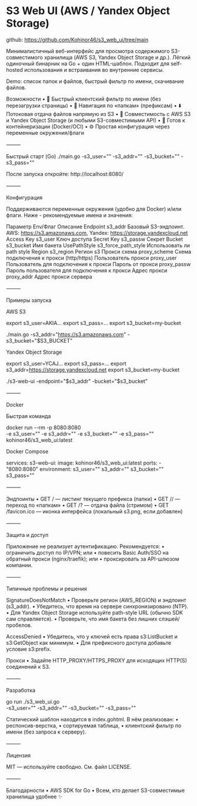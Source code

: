 # S3 Web UI (AWS / Yandex Object Storage)

github: https://github.com/Kohinor46/s3_web_ui/tree/main

Минималистичный веб-интерфейс для просмотра содержимого S3-совместимого хранилища (AWS S3, Yandex Object Storage и др.). Лёгкий одиночный бинарник на Go + один HTML-шаблон. Подходит для self-hosted использования и встраивания во внутренние сервисы.

Demo: список папок и файлов, быстрый фильтр по имени, скачивание файлов.

Возможности
	•	🔎 Быстрый клиентский фильтр по имени (без перезагрузки страницы)
	•	🧭 Навигация по «папкам» (префиксам)
	•	⬇️ Потоковая отдача файлов напрямую из S3
	•	🧰 Совместимость с AWS S3 и Yandex Object Storage (и любыми S3-совместимыми API)
	•	🐳 Готов к контейнеризации (Docker/OCI)
	•	⚙️ Простая конфигурация через переменные окружения/флаги

⸻

Быстрый старт (Go)
./main.go  -s3_user="" -s3_addr="" -s3_bucket="" -s3_pass=""

После запуска откройте: http://localhost:8080/

⸻

Конфигурация

Поддерживаются переменные окружения (удобно для Docker) и/или флаги. Ниже - рекомендуемые имена и значения:


Параметр	        Env/Флаг	        Описание
Endpoint	        s3_addr	            Базовый S3-эндпоинт. AWS: https://s3.amazonaws.com, Yandex: https://storage.yandexcloud.net
Access Key	        s3_user	            Ключ доступа
Secret Key	        s3_passw            Секрет
Bucket	            s3_bucket	        Имя бакета
UsePathStyle        s3_force_path_style Использовать ли path style
Region              s3_region           Регион s3
Прокси схема        proxy_scheme        Схема подключения к прокси (http/https)
Пользователь прокси proxy_user          Пользователь для подключения к прокси
Пароль от прокси    proxy_passw         Пароль пользователя для подключения к прокси
Адрес прокси        proxy_addr          Адрес прокси сервера



⸻

Примеры запуска

AWS S3

export s3_user=AKIA...
export s3_pass=...
export s3_bucket=my-bucket

./main.go -s3_addr="https://s3.amazonaws.com" -s3_bucket="$S3_BUCKET"

Yandex Object Storage

export s3_user=YCAJ...
export s3_pass=...
export s3_addr=https://storage.yandexcloud.net
export s3_bucket=my-bucket

./s3-web-ui -endpoint="$s3_addr" -bucket="$s3_bucket"


⸻

Docker

Быстрая команда

docker run --rm -p 8080:8080 \
	-e s3_user="" 
	-e s3_addr="" 
	-e s3_bucket="" 
	-e s3_pass=""
  kohinor46/s3_web_ui:latest

Docker Compose

services:
  s3-web-ui:
    image: kohinor46/s3_web_ui:latest
    ports:
      - "8080:8080"
    environment:
    	s3_user="" 
	s3_addr="" 
	s3_bucket="" 
	s3_pass=""


⸻

Эндпоинты
	•	GET / — листинг текущего префикса (папки)
	•	GET /<subfolder>/ — переход по «папкам»
	•	GET /?<base64encoded-key> — отдача файла (стримом)
	•	GET /favicon.ico — иконка интерфейса (локальный s3.png, если добавлен)

⸻

Защита и доступ

Приложение не реализует аутентификацию. Рекомендуется:
	•	ограничить доступ по IP/VPN; или
	•	повесить Basic Auth/SSO на обратный прокси (nginx/traefik); или
	•	проксировать за API-шлюзом компании.

⸻

Типичные проблемы и решения

SignatureDoesNotMatch
	•	Проверьте регион (AWS_REGION) и эндпоинт (s3_addr).
	•	Убедитесь, что время на сервере синхронизировано (NTP).
	•	Для Yandex Object Storage используйте path-style URL (обычно SDK сам справляется).
	•	Проверьте, что имя бакета без лишних слэшей/пробелов.

AccessDenied
	•	Убедитесь, что у ключей есть права s3:ListBucket и s3:GetObject как минимум.
	•	Для префиксного доступа добавьте условие s3:prefix.

Прокси
	•	Задайте HTTP_PROXY/HTTPS_PROXY для исходящих HTTP(S) соединений к S3.

⸻

Разработка

go run ./s3_web_ui.go \
  -s3_user="" -s3_addr="" -s3_bucket="" -s3_pass=""

Статический шаблон находится в index.gohtml. В нём реализован:
	•	респонсив-верстка,
	•	сортируемая таблица,
	•	клиентский фильтр по имени (без запроса к серверу).

⸻

Лицензия

MIT — используйте свободно. См. файл LICENSE.

⸻

Благодарности
	•	AWS SDK for Go
	•	Всем, кто делает S3-совместимые хранилища удобнее ✨
